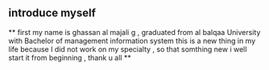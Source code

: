 ## introduce myself ##

** first my name is ghassan al majali g , graduated from al balqaa University with Bachelor of management information system
this is a new thing in my life because  I did not work on my specialty , so that somthing new i well start it from beginning , thank u all **

